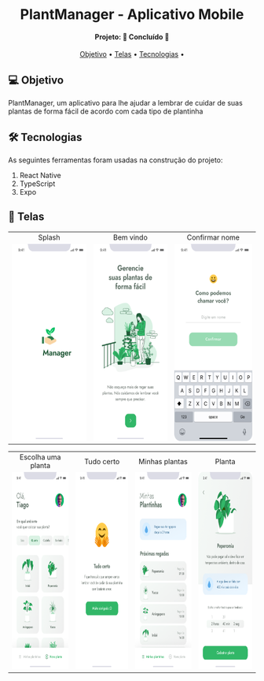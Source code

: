 <h1 align="center">
   PlantManager - Aplicativo Mobile
</h1>
<h4 align="center"> 
Projeto: 🚀 Concluído 🚀
</h4>
<p align="center">
 <a href="#-objetivo">Objetivo</a> •
 <a href="#-telas">Telas</a> •
 <a href="#-tecnologias">Tecnologias</a> • 
</p>

## 💻 Objetivo

PlantManager, um aplicativo para lhe ajudar a lembrar de cuidar de suas plantas de forma fácil de acordo com cada tipo de plantinha

## 🛠 Tecnologias

As seguintes ferramentas foram usadas na construção do projeto:

<ol> 
      <li>React Native</li>
      <li>TypeScript</li>
      <li>Expo</li>
    </ol>
<p/>

## 📱 Telas

<table align="center" display=flex>
  <tr>
    <td align="center">Splash</td>
    <td align="center">Bem vindo</td>
    <td align="center">Confirmar nome</td>
  </tr>
  <tr>
    <td><img src="https://github.com/Borges10002/PlantManager-NLW-05/blob/main/src/assets/imgs/1-Splash.png" width=200 height=400></td>
    <td><img src="https://github.com/Borges10002/PlantManager-NLW-05/blob/main/src/assets/imgs/2-Bem%20vindo.png" width=200 height=400></td>
    <td><img src="https://github.com/Borges10002/PlantManager-NLW-05/blob/main/src/assets/imgs/3%20-Confirmar%20nome.png" width=200 height=400></td>
  </tr>
 </table>

 <table align="center"  display=flex>
  <tr>
    <td align="center">Escolha uma planta</td>
     <td align="center">Tudo certo</td>
     <td align="center">Minhas plantas</td>
     <td align="center">Planta</td>
  </tr>
  <tr>
    <td><img src="https://github.com/Borges10002/PlantManager-NLW-05/blob/main/src/assets/imgs/6-Escolha%20uma%20planta.png" width=200 height=400></td>
     <td><img src="https://github.com/Borges10002/PlantManager-NLW-05/blob/main/src/assets/imgs/8-Tudo%20certo.png" width=200 height=400></td>
     <td><img src="https://github.com/Borges10002/PlantManager-NLW-05/blob/main/src/assets/imgs/9-Minhas%20plantas.png" width=200 height=400></td>
     <td><img src="https://github.com/Borges10002/PlantManager-NLW-05/blob/main/src/assets/imgs/10-Planta.png" width=200 height=400></td>
  </tr>
 </table>
